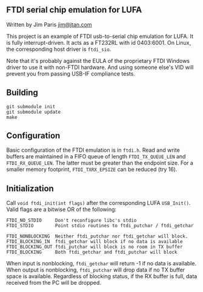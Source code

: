 FTDI serial chip emulation for LUFA
-----------------------------------

Written by Jim Paris <jim@jtan.com>

This project is an example of FTDI usb-to-serial chip emulation for
LUFA.  It is fully interrupt-driven.  It acts as a FT232RL with id
0403:6001.  On Linux, the corresponding host driver is `ftdi_sio`.

Note that it's probably against the EULA of the proprietary FTDI
Windows driver to use it with non-FTDI hardware.  And using someone
else's VID will prevent you from passing USB-IF compliance tests.

Building
--------

    git submodule init
    git submodule update
    make

Configuration
-------------

Basic configuration of the FTDI emulation is in `ftdi.h`.  Read and
write buffers are maintained in a FIFO queue of length
`FTDI_TX_QUEUE_LEN` and `FTDI_RX_QUEUE_LEN`.  The latter must be
greater than the endpoint size.  For a smaller memory footprint,
`FTDI_TXRX_EPSIZE` can be reduced (try 16).

Initialization
--------------

Call `void ftdi_init(int flags)` after the corresponding LUFA
`USB_Init()`.  Valid flags are a bitwise OR of the following:

    FTDI_NO_STDIO     Don't reconfigure libc's stdio
    FTDI_STDIO        Point stdio routines to ftdi_putchar / ftdi_getchar

    FTDI_NONBLOCKING  Neither ftdi_putchar nor ftdi_getchar will block.
    FTDI_BLOCKING_IN  ftdi_getchar will block if no data is available
    FTDI_BLOCKING_OUT ftdi_putchar will block is no room in TX buffer
    FTDI_BLOCKING     Both ftdi_getchar and ftdi_putchar will block

When input is nonblocking, `ftdi_getchar` will return -1 if no data is
available.  When output is nonblocking, `ftdi_putchar` will drop data
if no TX buffer space is available.  Regardless of blocking status,
if the RX buffer is full, data received from the PC will be dropped.

